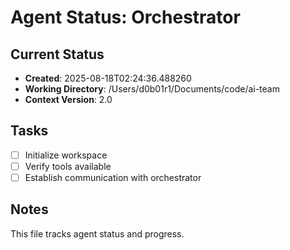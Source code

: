 # Agent Status: Orchestrator

## Current Status
- **Created**: 2025-08-18T02:24:36.488260
- **Working Directory**: /Users/d0b01r1/Documents/code/ai-team
- **Context Version**: 2.0

## Tasks
- [ ] Initialize workspace
- [ ] Verify tools available
- [ ] Establish communication with orchestrator

## Notes
This file tracks agent status and progress.
